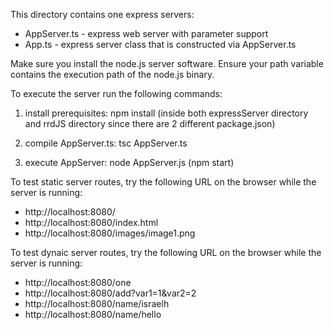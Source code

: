 This directory contains one express servers:
* AppServer.ts - express web server with parameter support
* App.ts - express server class that is constructed via AppServer.ts

Make sure you install the node.js server software.  Ensure your path variable contains the execution path of the node.js binary.

To execute the server run the following commands:

1. install prerequisites: npm install (inside both expressServer directory and rrdJS directory since there are 2 different package.json)

2. compile AppServer.ts: tsc AppServer.ts

3. execute AppServer: node AppServer.js (npm start)

To test static server routes, try the following URL on the browser while the server is running:
* http://localhost:8080/
* http://localhost:8080/index.html
* http://localhost:8080/images/image1.png

To test dynaic server routes, try the following URL on the browser while the server is running:
* http://localhost:8080/one
* http://localhost:8080/add?var1=1&var2=2
* http://localhost:8080/name/israelh
* http://localhost:8080/name/hello